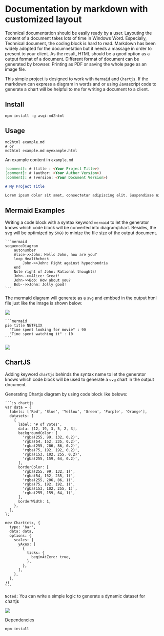 # Documentation by markdown with customized layout

Technical documentation should be easily ready by a user. Layouting the content of a document takes lots of time in Windows Word. Especially, Technical document, the coding block is hard to read. Markdown has been widely adopted for the documnetation but it needs a massage in order to present to your client. As the result, HTML should be a good option as a output format of a document. Different format of document can be generated by browser. Printing as PDF or saving the whole page as an image file.

This simple project is designed to work with `Mermaid` and `Chartjs`. If the markdown can express a diagram in words and or using Javascript code to generate a chart will be helpful to me for writing a document to a client.

## Install

```shell
npm install -g asqi-md2html
```

## Usage

```shell
md2html example.md
# or
md2html example.md myexample.html
```

An example content in `example.md`

```md
[comment]: # (title : <Your Project Title>)
[comment]: # (author: <Your Author Version>)
[comment]: # (version: <Your Document Version>)

# My Project Title

Lorem ipsum dolor sit amet, consectetur adipiscing elit. Suspendisse nisi mauris, mollis in leo ut, congue vulputate enim. Nulla interdum posuere orci in volutpat. Nulla fringilla erat leo, id sollicitudin velit sollicitudin non. Mauris condimentum nisi id lorem dignissim interdum. Curabitur lacinia vestibulum pharetra. Mauris at nisi eu nibh aliquet elementum et in lectus. Nunc viverra consectetur purus, sit amet fringilla est porta ut. Nam sem risus, rutrum ut pharetra eu, ornare non metus. Phasellus quis sodales metus. Nunc ornare vestibulum lectus, sed malesuada dui faucibus quis. Donec vulputate nibh a tortor pellentesque consequat. Vivamus faucibus nulla id varius imperdiet.
```

## Mermaid Examples

Writing a code block with a syntax keyword `mermaid` to let the generator knows which code block will be converted into diagram/chart. Besides, the svg will be optimized by `SVGO` to minize the file size of the output document.

<pre><code>```mermaid
sequenceDiagram
    autonumber
    Alice->>John: Hello John, how are you?
    loop Healthcheck
        John->>John: Fight against hypochondria
    end
    Note right of John: Rational thoughts!
    John-->>Alice: Great!
    John->>Bob: How about you?
    Bob-->>John: Jolly good!
```
</code></pre>

The mermaid diagram will generate as a `svg` and embbed in the output html file just like the image is shown below:

<div class="mermaid-container sequencediagram">
<img src="./assets/mermaid-1.svg" />
</div>

<pre><code>```mermaid
pie title NETFLIX
  "Time spent looking for movie" : 90
  "Time spent watching it" : 10
```</code></pre>

<div><img src="./assets/mermaid-2.svg" /></div>

## ChartJS

Adding keyword `chartjs` behinds the syntax name to let the generator knows which code block will be used to generate a `svg` chart in the output document.

Generating Chartjs diagram by using code block like belows:

<pre>
<code>```js chartjs
var data = {
  labels: ['Red', 'Blue', 'Yellow', 'Green', 'Purple', 'Orange'],
  datasets: [
    {
      label: '# of Votes',
      data: [12, 19, 3, 5, 2, 3],
      backgroundColor: [
        'rgba(255, 99, 132, 0.2)',
        'rgba(54, 162, 235, 0.2)',
        'rgba(255, 206, 86, 0.2)',
        'rgba(75, 192, 192, 0.2)',
        'rgba(153, 102, 255, 0.2)',
        'rgba(255, 159, 64, 0.2)',
      ],
      borderColor: [
        'rgba(255, 99, 132, 1)',
        'rgba(54, 162, 235, 1)',
        'rgba(255, 206, 86, 1)',
        'rgba(75, 192, 192, 1)',
        'rgba(153, 102, 255, 1)',
        'rgba(255, 159, 64, 1)',
      ],
      borderWidth: 1,
    },
  ],
};

new Chart(ctx, {
  type: 'bar',
  data: data,
  options: {
    scales: {
      yAxes: [
        {
          ticks: {
            beginAtZero: true,
          },
        },
      ],
    },
  },
})
```</code>
</pre>

`Noted:` You can write a simple logic to generate a dynamic dataset for chartjs

<div>
<img src="./assets/chartjs-1.svg" />
</div>

Dependencies

```shell
npm install
```

